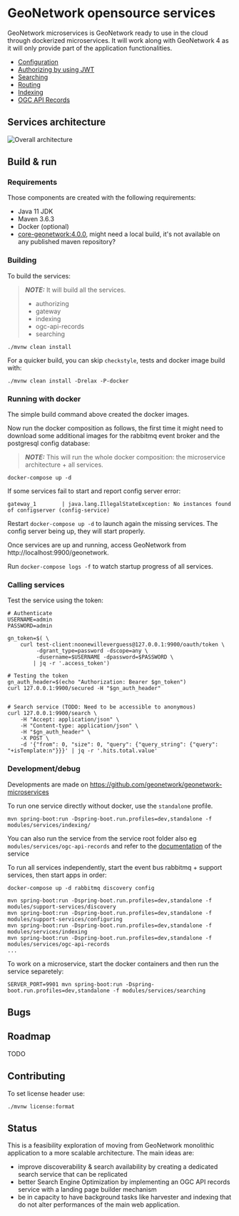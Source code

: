 # GeoNetwork opensource services

GeoNetwork microservices is GeoNetwork ready to use in the cloud through dockerized microservices. It will work along with GeoNetwork 4 as it will only provide part of the application functionalities.

* [Configuration](modules/support-services/configuring/README.md)
* [Authorizing by using JWT](modules/services/authorizing/README.md)
* [Searching](modules/services/authorizing/README.md)
* [Routing](modules/services/routing/README.md)
* [Indexing](modules/services/indexing/README.md)
* [OGC API Records](modules/services/ogc-api-records/README.md)

## Services architecture

![Overall architecture](doc/img/gnmicroservices.svg)

## Build & run

### Requirements
Those components are created with the following requirements:
* Java 11 JDK
* Maven 3.6.3
* Docker (optional)
* [core-geonetwork:4.0.0](https://github.com/geonetwork/core-geonetwork/releases/tag/4.0.0), might need a local build, it's not available on any published maven repository?

### Building
To build the services:
> **_NOTE:_**  It will build all the services.
> - authorizing
> - gateway
> - indexing
> - ogc-api-records
> - searching

```shell script
./mvnw clean install
```

For a quicker build, you can skip `checkstyle`, tests and docker image build with:

```shell script
./mvnw clean install -Drelax -P-docker
```

### Running with docker
The simple build command above created the docker images.

Now run the docker composition as follows, the first time it might need to download some additional images for the rabbitmq event broker and the postgresql config database:

> **_NOTE:_**  This will run the whole docker composition:
> the microservice architecture + all services.

```shell script
docker-compose up -d
```

If some services fail to start and report config server error:
```
gateway_1        | java.lang.IllegalStateException: No instances found of configserver (config-service)
```

Restart `docker-compose up -d` to launch again the missing services. The config server being up, they will start properly.


Once services are up and running, access GeoNetwork from http://localhost:9900/geonetwork.

Run `docker-compose logs -f` to watch startup progress of all services.

### Calling services

Test the service using the token:

```shell script
# Authenticate
USERNAME=admin
PASSWORD=admin

gn_token=$( \
    curl test-client:noonewilleverguess@127.0.0.1:9900/oauth/token \
         -dgrant_type=password -dscope=any \
         -dusername=$USERNAME -dpassword=$PASSWORD \
        | jq -r '.access_token')

# Testing the token
gn_auth_header=$(echo "Authorization: Bearer $gn_token")
curl 127.0.0.1:9900/secured -H "$gn_auth_header"


# Search service (TODO: Need to be accessible to anonymous)
curl 127.0.0.1:9900/search \
    -H "Accept: application/json" \
    -H "Content-type: application/json" \
    -H "$gn_auth_header" \
    -X POST \
    -d '{"from": 0, "size": 0, "query": {"query_string": {"query": "+isTemplate:n"}}}' | jq -r '.hits.total.value'
```

### Development/debug

Developments are made on https://github.com/geonetwork/geonetwork-microservices

To run one service directly without docker, use the `standalone` profile.

```shell script
mvn spring-boot:run -Dspring-boot.run.profiles=dev,standalone -f modules/services/indexing/
```
You can also run the service from the service root folder also eg `modules/services/ogc-api-records` and refer to the [documentation](https://github.com/geonetwork/geonetwork-microservices/tree/main/modules/services/ogc-api-records#run-the-service-as-a-standalone-spring-boot-app) of the service 

To run all services independently, start the event bus rabbitmq + support services, then start apps in order:
```shell script
docker-compose up -d rabbitmq discovery config

mvn spring-boot:run -Dspring-boot.run.profiles=dev,standalone -f modules/support-services/discovery
mvn spring-boot:run -Dspring-boot.run.profiles=dev,standalone -f modules/support-services/configuring
mvn spring-boot:run -Dspring-boot.run.profiles=dev,standalone -f modules/services/indexing
mvn spring-boot:run -Dspring-boot.run.profiles=dev,standalone -f modules/services/ogc-api-records
...
```

To work on a microservice, start the docker containers and then run the service separetely:
```shell script
SERVER_PORT=9901 mvn spring-boot:run -Dspring-boot.run.profiles=dev,standalone -f modules/services/searching
```


## Bugs

## Roadmap

TODO

## Contributing

To set license header use:

```shell script
./mvnw license:format
```


## Status

This is a feasibility exploration of moving from GeoNetwork monolithic application to a more scalable architecture. The main ideas are:
* improve discoverability & search availability by creating a dedicated search service that can be replicated
* better Search Engine Optimization by implementing an OGC API records service with a landing page builder mechanism
* be in capacity to have background tasks like harvester and indexing that do not alter performances of the main web application.

